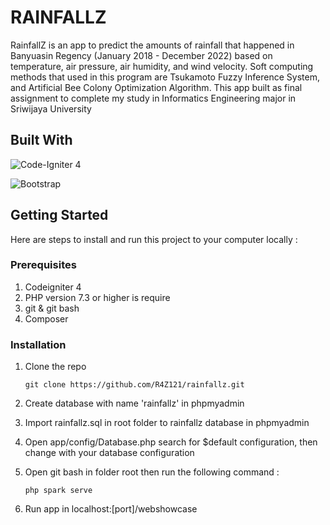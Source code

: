 # RAINFALLZ

RainfallZ is an app to predict the amounts of rainfall that happened in Banyuasin Regency (January 2018 - December 2022) based on temperature, air pressure, air humidity, and wind velocity. Soft computing methods that used in this program are Tsukamoto Fuzzy Inference System, and Artificial Bee Colony Optimization Algorithm. This app built as final assignment to complete my study in Informatics Engineering major in Sriwijaya University

## Built With
![Code-Igniter 4](https://img.shields.io/badge/CodeIgniter-%23EF4223.svg?style=for-the-badge&logo=codeIgniter&logoColor=white)

![Bootstrap](https://img.shields.io/badge/bootstrap-%238511FA.svg?style=for-the-badge&logo=bootstrap&logoColor=white)

## Getting Started

Here are steps to install and run this project to your computer locally :

### Prerequisites

1. Codeigniter 4
2. PHP version 7.3 or higher is require
3. git & git bash
4. Composer


### Installation

1. Clone the repo

	```
	git clone https://github.com/R4Z121/rainfallz.git
 	```

2. Create database with name 'rainfallz' in phpmyadmin
3. Import rainfallz.sql in root folder to rainfallz database in phpmyadmin
4. Open app/config/Database.php search for $default configuration, then change with your database configuration
5. Open git bash in folder root then run the following command :
    ```
    php spark serve
    ```
6. Run app in localhost:[port]/webshowcase
